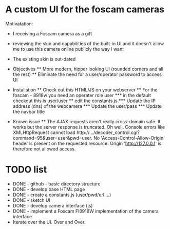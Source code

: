 
# A custom UI for the foscam cameras

Motivatation:
* I receiving a Foscam camera as a gift 
* reviewing the skin and capabilities of the built-in UI and it doesn't allow me to use this camera online publicly the way I want
* The existing skin is out-dated

* Objectives
** More modern, hipper looking UI (rounded corners and all the rest)
** Eliminate the need for a user/operator password to access UI

* Installation
** Check out this HTML/JS on your webserver
** For the foscam - 8918w you need an operater role user
*** in the default checkout this is user/user
** edit the constants.js
*** Update the IP address (dns) of the webcamera
*** Update the user/pass
*** Update the navbar title

* Known issue
** The AJAX requests aren't really cross-domain safe.  It works but the server response is truncated.  Oh well.
        Console errors like
        XMLHttpRequest cannot load http://*.*.*.*/decoder_control.cgi?command=95&user=user&pwd=user. No 'Access-Control-Allow-Origin' header is present on the requested resource. Origin 'http://127.0.0.1' is therefore not allowed access.   

# TODO list
* DONE - github - basic directory structure 
* DONE - develop base HTML page
* DONE - create a constants.js (user/pwd/url ...)
* DONE - sketch UI
* DONE - develop camera interface (js)
* DONE - implement a Foscam Fl8918W implementation of the camera interface
* Iterate over the UI.  Over and Over.


